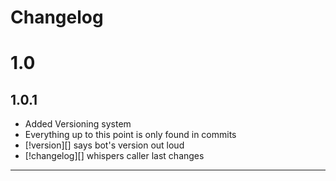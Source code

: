 Changelog
=========

1.0
===

1.0.1
-----
* Added Versioning system
* Everything up to this point is only found in commits
* [!version][] says bot's version out loud
* [!changelog][] whispers caller last changes
** **